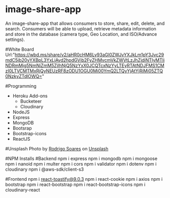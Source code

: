 # image-share-app
An image-share-app that allows consumers to store, share, edit, delete, and search. Consumers will be able to upload, retrieve metadata information and store in the database (camera type, Geo Location, and ISO/Advance settings).

#White Board
Url:"https://wbd.ms/share/v2/aHR0cHM6Ly93aGl0ZWJvYXJkLm1pY3Jvc29mdC5jb20vYXBpL3YxLjAvd2hpdGVib2FyZHMvcmVkZWVtLzJhZjdiNTIyMTliNDRmMjg5NmNiZmM5ZjlhNjQ5NzYxX0JCQTcxNzYyLTEyRTAtNDJFMS1CMzI0LTVCMTMxRjQyNEUzRF8zODU1OGU0Mi00YmQ2LTQyYjAtYjRiMi05ZTQ0NzkyZTdlOWQ="

#Programming
- Heroku Add-ons
    - Bucketeer
    - Cloudinary
- NodeJS
- Express
- MongoDB
- Bootsrap
- Bootstrap-icons
- ReactJS


  
#Unsplash
Photo by <a href="https://unsplash.com/@rodi01?utm_source=unsplash&utm_medium=referral&utm_content=creditCopyText">Rodrigo Soares</a> on <a href="https://unsplash.com/photos/8BFWBUkSqQo?utm_source=unsplash&utm_medium=referral&utm_content=creditCopyText">Unsplash</a>
  
#NPM Installs
#Backend
npm i express
npm i mongodb
npm i mongoose
npm i nanoid
npm i multer
npm i cors
npm i validator
npm i dotenv
npm i cloudinary
npm i @aws-sdk/client-s3

#Frontend
npm i react-toastify@9.0.3
npm i react-cookie
npm i axios
npm i bootstrap
npm i react-bootstrap
npm i react-bootstrap-icons
npm i cloudinary-react

